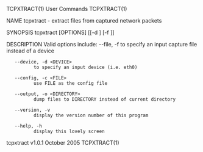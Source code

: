 TCPXTRACT(1)                                                                User Commands                                                               TCPXTRACT(1)

NAME
       tcpxtract - extract files from captured network packets

SYNOPSIS
       tcpxtract [OPTIONS] [[-d <DEVICE>] [-f <FILE>]]

DESCRIPTION
   Valid options include:
       --file, -f <FILE>
              to specify an input capture file instead of a device

       --device, -d <DEVICE>
              to specify an input device (i.e. eth0)

       --config, -c <FILE>
              use FILE as the config file

       --output, -o <DIRECTORY>
              dump files to DIRECTORY instead of current directory

       --version, -v
              display the version number of this program

       --help, -h
              display this lovely screen

tcpxtract v1.0.1                                                            October 2005                                                                TCPXTRACT(1)
